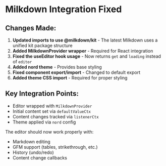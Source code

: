 # Milkdown Integration Fixed

## Changes Made:

1. **Updated imports to use @milkdown/kit** - The latest Milkdown uses a unified kit package structure
2. **Added MilkdownProvider wrapper** - Required for React integration  
3. **Fixed the useEditor hook usage** - Now returns `get` and `loading` instead of `editor`
4. **Added nord theme** - Provides base styling
5. **Fixed component export/import** - Changed to default export
6. **Added theme CSS import** - Required for proper styling

## Key Integration Points:

- Editor wrapped with `MilkdownProvider`
- Initial content set via `defaultValueCtx`
- Content changes tracked via `listenerCtx`
- Theme applied via `nord` config

The editor should now work properly with:
- Markdown editing
- GFM support (tables, strikethrough, etc.)
- History (undo/redo)
- Content change callbacks